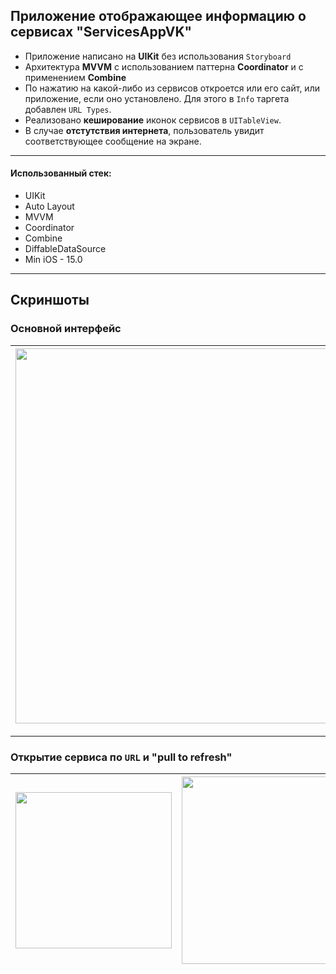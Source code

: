 ## Приложение отображающее информацию о сервисах **"ServicesAppVK"**

- Приложение написано на **UIKit** без использования `Storyboard`
- Архитектура **MVVM** с использованием паттерна **Coordinator** и с применением **Combine**
- По нажатию на какой-либо из сервисов откроется или его сайт, или приложение, если оно установлено. Для этого в `Info` таргета добавлен `URL Types`.
- Реализовано **кеширование** иконок сервисов в `UITableView`. 
- В случае **отстутствия интернета**, пользователь увидит соответствующее сообщение на экране.


---

#### Использованный стек:

- UIKit
- Auto Layout
- MVVM
- Coordinator
- Combine
- DiffableDataSource
- Min iOS - 15.0

---

## Скриншоты

### Основной интерфейс


| <img src="https://github.com/rafbull/ServicesAppVK/assets/148709354/b52173ca-501e-464a-ba88-3a70deacfbc8" width="600"> | <img src="https://github.com/rafbull/ServicesAppVK/assets/148709354/f517555c-e000-4e66-9120-bec0d5f82ce7" width="600"> | <img src="https://github.com/rafbull/ServicesAppVK/assets/148709354/f385cc7f-8efc-4025-ab43-c8be4f818f1b" width="600">
| --- | --- | --- |

---

### Открытие сервиса по `URL` и "pull to refresh"


| <img src="https://github.com/rafbull/ServicesAppVK/assets/148709354/956d5488-86cf-4d46-b946-4c444c0e412a" width="250"> | <img src="https://github.com/rafbull/ServicesAppVK/assets/148709354/f56991fb-d3a2-4d09-a09e-0d477e6a5156" width="300"> |
| --- | --- |
